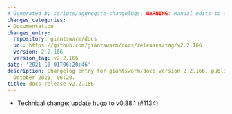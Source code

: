 ```yaml
---
# Generated by scripts/aggregate-changelogs. WARNING: Manual edits to this files will be overwritten.
changes_categories:
- Documentation
changes_entry:
  repository: giantswarm/docs
  url: https://github.com/giantswarm/docs/releases/tag/v2.2.166
  version: 2.2.166
  version_tag: v2.2.166
date: '2021-10-01T06:20:46'
description: Changelog entry for giantswarm/docs version 2.2.166, published on 01
  October 2021, 06:20.
title: docs release v2.2.166
---
```


- Technical change: update hugo to v0.88.1 ([#1134](https://github.com/giantswarm/docs/pull/1134))
